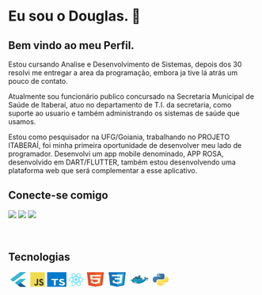
<div>
    <h1>Eu sou o Douglas. 👋 </h1>
    <h2>Bem vindo ao meu Perfil.</h2>
    <p>Estou cursando Analise e Desenvolvimento de Sistemas, depois dos 30 resolvi me entregar a area da programação, embora ja tive lá atrás um pouco de contato.</p>
    <p>Atualmente sou funcionário publico concursado na Secretaria Municipal de Saúde de Itaberaí, atuo no departamento de T.I. da secretaria, como suporte ao usuario
    e também administrando os sistemas de saúde que usamos.</p>
    <p>Estou como pesquisador na UFG/Goiania, trabalhando no PROJETO ITABERAÍ, foi minha primeira oportunidade de desenvolver meu lado de programador. Desenvolvi um app mobile
    denominado, APP ROSA, desenvolvido em DART/FLUTTER, também estou desenvolvendo uma plataforma web que será complementar a esse aplicativo.</p>
</div>
<div>
    <h2>Conecte-se comigo</h2>
   <a href="https://www.linkedin.com/in/douglassilvadev/" target="_blank"><img src="https://img.shields.io/badge/LinkedIn-0077B5?style=for-the-badge&logo=linkedin&logoColor=white" target="_blank"></a>  
    <a href = "mailto:edmaker@gmail.com"><img src="https://img.shields.io/badge/-Gmail-%23333?style=for-the-badge&logo=gmail&logoColor=white" target="_blank"></a>
    <a href = "https://github.com/edmaker89"><img src="https://img.shields.io/badge/GitHub-100000?style=for-the-badge&logo=github&logoColor=white" target="_blank"></a>
</div>
<br>
<div style="display: inline_block"><br>
    <h2>Tecnologias</h2>
  <img align="center" alt="edmaker-Flutter" height="30" width="40" src="https://raw.githubusercontent.com/devicons/devicon/master/icons/flutter/flutter-original.svg">
  <img align="center" alt="edmaker-JavaScript" height="30" width="30" src="https://raw.githubusercontent.com/devicons/devicon/master/icons/javascript/javascript-original.svg">
  <img align="center" alt="edmaker-TypScript" height="30" width="40" src="https://raw.githubusercontent.com/devicons/devicon/master/icons/typescript/typescript-original.svg">
  <img align="center" alt="edmaker-React" height="30" width="30" src="https://raw.githubusercontent.com/devicons/devicon/master/icons/react/react-original.svg">
  <img align="center" alt="edmaker-HTML" height="30" width="40" src="https://raw.githubusercontent.com/devicons/devicon/master/icons/html5/html5-original.svg">
  <img align="center" alt="edmaker-CSS" height="30" width="40" src="https://raw.githubusercontent.com/devicons/devicon/master/icons/css3/css3-original.svg">
  <img align="center" alt="edmaker-docker" height="30" width="40" src="https://raw.githubusercontent.com/devicons/devicon/master/icons/docker/docker-original.svg">
  <img align="center" alt="edmaker-docker" height="30" width="40" src="https://raw.githubusercontent.com/devicons/devicon/master/icons/python/python-original.svg">
</div>
<br>
<br>
